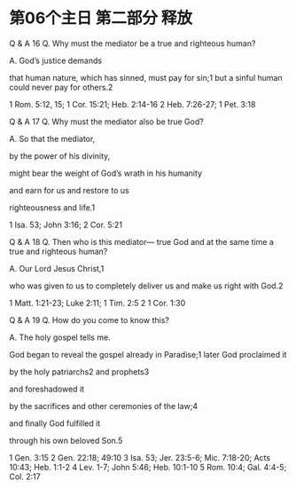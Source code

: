# 第06个主日 第二部分 释放

Q & A 16
Q. Why must the mediator be a true and righteous human?

A. God’s justice demands

that human nature, which has sinned,
must pay for sin;1
but a sinful human could never pay for others.2

1 Rom. 5:12, 15; 1 Cor. 15:21; Heb. 2:14-16
2 Heb. 7:26-27; 1 Pet. 3:18

Q & A 17
Q. Why must the mediator also be true God?

A. So that the mediator,

by the power of his divinity,

might bear the weight of God’s wrath in his humanity

and earn for us
and restore to us

righteousness and life.1

1 Isa. 53; John 3:16; 2 Cor. 5:21

Q & A 18
Q. Then who is this mediator—
true God and at the same time
a true and righteous human?

A. Our Lord Jesus Christ,1

who was given to us
to completely deliver us
and make us right with God.2

1 Matt. 1:21-23; Luke 2:11; 1 Tim. 2:5
2 1 Cor. 1:30

Q & A 19
Q. How do you come to know this?

A. The holy gospel tells me.

God began to reveal the gospel already in Paradise;1
later God proclaimed it

by the holy patriarchs2 and prophets3

and foreshadowed it

by the sacrifices and other ceremonies of the law;4

and finally God fulfilled it

through his own beloved Son.5

1 Gen. 3:15
2 Gen. 22:18; 49:10
3 Isa. 53; Jer. 23:5-6; Mic. 7:18-20; Acts 10:43; Heb. 1:1-2
4 Lev. 1-7; John 5:46; Heb. 10:1-10
5 Rom. 10:4; Gal. 4:4-5; Col. 2:17

